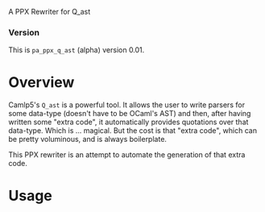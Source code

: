 A PPX Rewriter for Q_ast

### Version

This is ``pa_ppx_q_ast`` (alpha) version 0.01.

# Overview

Camlp5's `Q_ast` is a powerful tool.  It allows the user to write
parsers for some data-type (doesn't have to be OCaml's AST) and then,
after having written some "extra code", it automatically provides
quotations over that data-type.  Which is ... magical.  But the cost
is that "extra code", which can be pretty voluminous, and is always
boilerplate.

This PPX rewriter is an attempt to automate the generation of that
extra code.

# Usage

